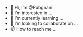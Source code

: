 - 👋 Hi, I’m @Pubgnani
- 👀 I’m interested in ...
- 🌱 I’m currently learning ...
- 💞️ I’m looking to collaborate on ...
- 📫 How to reach me ...

<!---
Pubgnani/Pubgnani is a ✨ special ✨ repository because its `README.md` (this file) appears on your GitHub profile.
You can click the Preview link to take a look at your changes.
--->
